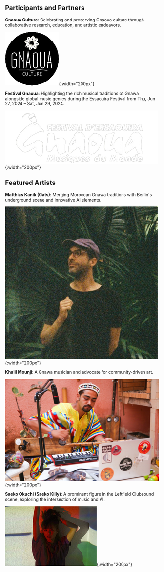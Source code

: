 
## **Participants and Partners**

**Gnaoua Culture**: Celebrating and preserving Gnaoua culture through collaborative research, education, and artistic endeavors.

![GnaouaCultureLogo](media/GnaouaCultureLogo.png){:width="200px"}

**Festival Gnaoua**: Highlighting the rich musical traditions of Gnawa alongside global music genres during the Essaouira Festival from Thu, Jun 27, 2024 – Sat, Jun 29, 2024.

![Festival Gnaoua](media/gnaoua_festival.png){:width="200px"}

## **Featured Artists**

**Matthias Kanik (Gats)**: Merging Moroccan Gnawa traditions with Berlin's underground scene and innovative AI elements.

![gats](media/gats.jpeg){:width="200px"}

**Khalil Mounji**: A Gnawa musician and advocate for community-driven art.

![Khalil Mounji](media/khalil.jpeg){:width="200px"}

**Saeko Okuchi (Saeko Killy)**: A prominent figure in the Leftfield Clubsound scene, exploring the intersection of music and AI.

![Saeko Killy](media/saekokilly.jpeg){:width="200px"}
